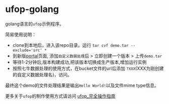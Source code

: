 # ufop-golang

golang语言的`ufop`示例程序。

简易使用说明：
* clone到本地后，进入该repo目录。运行 `tar cvf demo.tar --exclude='src' *`
* 到新版[portal](portal.qiniu.com)页面, 添加`自定义数据处理`后 > 立即创建一个版本 > 上传`demo.tar`
* 等待1-2分钟后,版本构建成功,把该版本切换成生产版本,增加运行实例
* 按照七牛数据处理的使用方式，在bucket文件的url后添加 `?XXX`(XXX为刚创建的自定义数据处理名)，访问。

最终这个demo的文件处理结果是输出`Hello World!`以及文件mime type信息。

更多关于`ufop`的制作使用方式请访问 [ufop_完全操作指南](http://ztest.qiniudn.com/ufop_%E5%AE%8C%E5%85%A8%E6%93%8D%E4%BD%9C%E6%8C%87%E5%8D%97v0.2.pdf)
